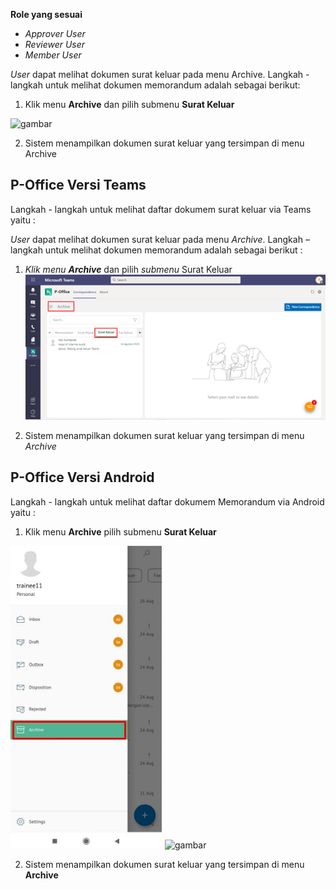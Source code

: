 **Role yang sesuai**

- *Approver User*
- *Reviewer User*
- *Member User*

*User* dapat melihat dokumen surat keluar pada menu Archive. Langkah - langkah untuk melihat dokumen memorandum adalah sebagai berikut:

1. Klik menu **Archive** dan pilih submenu **Surat Keluar**

![gambar](SC_Archive/AR03.png)

2. Sistem menampilkan dokumen surat keluar yang tersimpan di menu Archive



## **P-Office Versi Teams**

Langkah - langkah untuk melihat daftar dokumem surat keluar via Teams yaitu :


_User_ dapat melihat dokumen surat keluar pada menu _Archive_. Langkah – langkah untuk melihat dokumen memorandum adalah sebagai berikut :


 1.  _Klik menu **Archive**_ dan pilih _submenu_ Surat Keluar
![gambar](Archive/AR_Teams/AR03.png)

 2.  Sistem menampilkan dokumen surat keluar yang tersimpan di menu _Archive_

## **P-Office Versi Android**

Langkah - langkah untuk melihat daftar dokumem Memorandum via Android yaitu :


1. Klik menu **Archive** pilih submenu **Surat Keluar**
   
![gambar](Archive/AR_Android/MM\A01.jpg) ![gambar](Archive/AR_Android/M\A02.jpg)

2. Sistem menampilkan dokumen surat keluar yang tersimpan di menu **Archive**